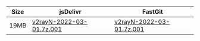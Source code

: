 |    Size   |     jsDelivr  | FastGit |
|  ---  |  ---  |  ---  |
| 19MB | [v2rayN-2022-03-01.7z.001](https://cdn.jsdelivr.net/gh/googleians/v2rayN-32@main/v2rayN-2022-03-01.7z.001) | [v2rayN-2022-03-01.7z.001](https://raw.fastgit.org/googleians/v2rayN-32/main/v2rayN-2022-03-01.7z.001) |
